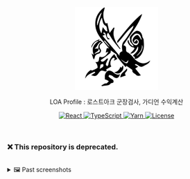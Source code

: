 <p align="center">
  <img src="logo.png" alt="Logo">
  
  <p align="center">
    LOA Profile : 로스트아크 군장검사, 가디언 수익계산
  </p>

  <p align="center">
    <a href="https://react.dev/">
      <img src="https://img.shields.io/badge/React-61DAFB.svg?style=flat&logo=React&logoColor=black" alt="React">
    </a>
    <a href="https://www.typescriptlang.org/">
      <img src="https://img.shields.io/badge/TypeScript-3178C6.svg?style=flat&logo=TypeScript&logoColor=white" alt="TypeScript">
    </a>
    <a href="https://yarnpkg.com/">
      <img src="https://img.shields.io/badge/Yarn-2C8EBB?logo=yarn&logoColor=fff&style=flat" alt="Yarn">
    </a>
    <a href="./LICENSE">
      <img src="https://img.shields.io/github/license/BeaverHouse/repo-template" alt="License">
    </a>
  </p>
</p>

<!-- Content -->

<br/>

### ❌ This repository is deprecated.

<br/>

<details>
  <summary>🖼️ Past screenshots</summary>
  <img src="./screenshots/1.png" alt="군장검사">
  <img src="./screenshots/2.png" alt="가디언 수익표">
  <img src="./screenshots/3.png" alt="Windows 앱" width="500">
</details>